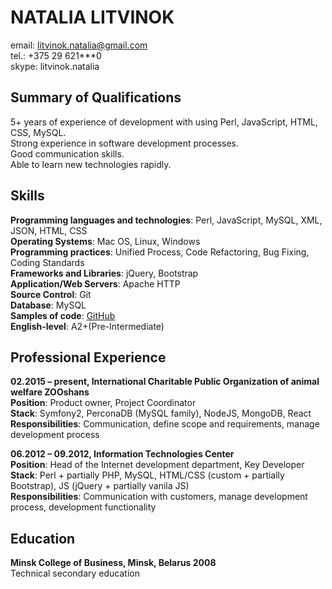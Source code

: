 # NATALIA LITVINOK
email: litvinok.natalia@gmail.com  
tel.: +375 29 621***0  
skype: litvinok.natalia  

## Summary of Qualifications
5+ years of experience of development with using Perl, JavaScript, HTML, CSS, MySQL.  
Strong experience in software development processes.  
Good communication skills.  
Able to learn new technologies rapidly.  

## Skills
**Programming languages and technologies**:  Perl, JavaScript, MySQL, XML, JSON, HTML, CSS  
**Operating Systems**: Mac OS, Linux, Windows  
**Programming practices**: Unified Process, Code Refactoring, Bug Fixing, Coding Standards   
**Frameworks and Libraries**: jQuery, Bootstrap  
**Application/Web Servers**: Apache HTTP  
**Source Control**: Git  
**Database**: MySQL  
**Samples of code**: [GitHub](https://github.com/miniLampa)  
**English-level**: A2+(Pre-Intermediate)

## Professional Experience
**02.2015 – present, International Charitable Public Organization of animal welfare ZOOshans**  
**Position**: Product owner, Project Coordinator  
**Stack**: Symfony2, PerconaDB (MySQL family), NodeJS, MongoDB, React  
**Responsibilities**: Communication, define scope and requirements, manage development process  

**06.2012 – 09.2012, Information Technologies Center**  
**Position**: Head of the Internet development department, Key Developer  
**Stack**: Perl + partially PHP, MySQL, HTML/CSS (custom + partially Bootstrap), JS (jQuery + partially vanila JS)  
**Responsibilities**: Communication with customers, manage development process, development functionality  

## Education
**Minsk College of Business, Minsk, Belarus	 2008**  
Technical secondary education
